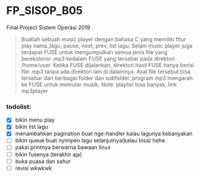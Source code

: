 # FP_SISOP_B05
Final Project Sistem Operasi 2019

> Buatlah sebuah music player dengan bahasa C yang memiliki fitur 
>     play nama_lagu, pause, next, prev, list lagu. 
> Selain music player juga terdapat FUSE untuk mengumpulkan semua jenis file yang 
>     berekstensi .mp3 kedalam FUSE yang tersebar pada direktori /home/user. 
> Ketika FUSE dijalankan, direktori hasil FUSE hanya berisi file .mp3 
>     tanpa ada direktori lain di dalamnya. 
> Asal file tersebut bisa tersebar dari berbagai folder dan subfolder. 
> program mp3 mengarah ke FUSE untuk memutar musik.
> Note: playlist bisa banyak, link mp3player

### todolist:

- [x] bikin menu play
- [x] bikin list lagu
- [x] menambahkan pagination buat nge-handler kalau lagunya kebanyakan
- [ ] bikin queue buat nyimpen lagu selanjutnya(kalau bisa) hehe
- [ ] pakai printnya berwarna bawaan linux
- [ ] bikin fusenya (terakhir aja)
- [ ] buka puasa dan sahur
- [ ] revisi wkwkwk